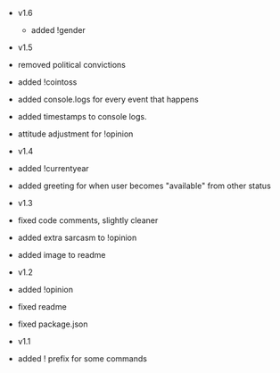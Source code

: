 * v1.6
  * added !gender

* v1.5
 * removed political convictions
 * added !cointoss
 * added console.logs for every event that happens
 * added timestamps to console logs.
 * attitude adjustment for !opinion

* v1.4
 * added !currentyear
 * added greeting for when user becomes "available" from other status

* v1.3
 * fixed code comments, slightly cleaner
 * added extra sarcasm to !opinion
 * added image to readme

* v1.2
 * added !opinion
 * fixed readme
 * fixed package.json

* v1.1
 * added ! prefix for some commands
